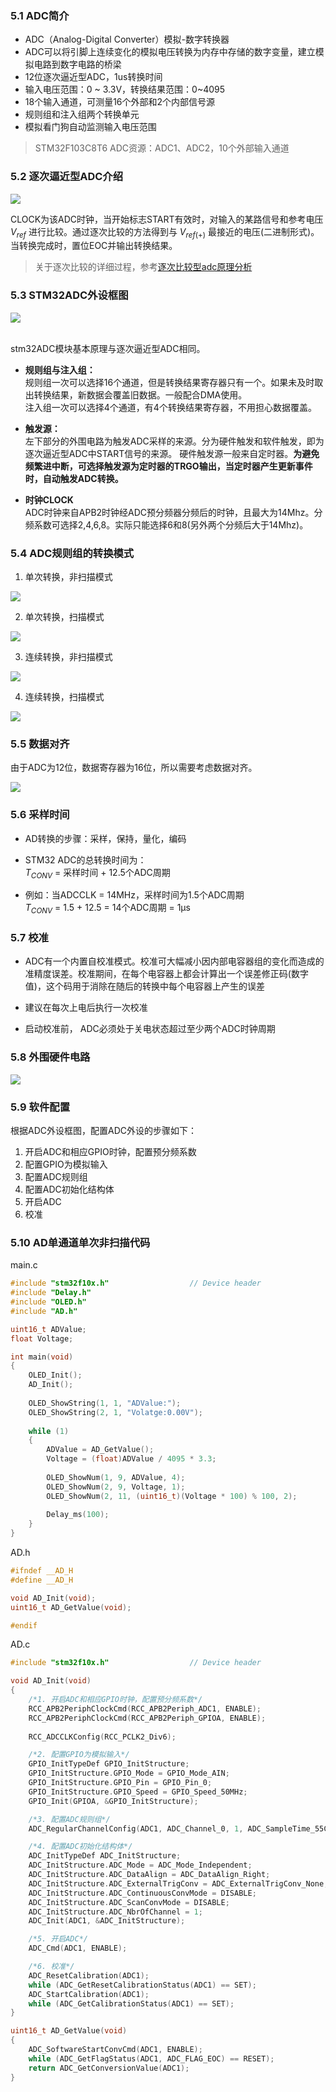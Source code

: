 ### 5.1 ADC简介  
- ADC（Analog-Digital Converter）模拟-数字转换器  
- ADC可以将引脚上连续变化的模拟电压转换为内存中存储的数字变量，建立模拟电路到数字电路的桥梁  
- 12位逐次逼近型ADC，1us转换时间  
- 输入电压范围：0 ~ 3.3V，转换结果范围：0~4095  
- 18个输入通道，可测量16个外部和2个内部信号源  
- 规则组和注入组两个转换单元  
- 模拟看门狗自动监测输入电压范围  

>STM32F103C8T6 ADC资源：ADC1、ADC2，10个外部输入通道  

### 5.2 逐次逼近型ADC介绍  
<div><img src = "./images/逐次逼近型ADC.png"></div>  

CLOCK为该ADC时钟，当开始标志START有效时，对输入的某路信号和参考电压 ${V}_ {ref}$ 进行比较。通过逐次比较的方法得到与 ${V}_ {ref(+)}$ 最接近的电压(二进制形式)。
当转换完成时，置位EOC并输出转换结果。  
>关于逐次比较的详细过程，参考[逐次比较型adc原理分析](https://www.elecfans.com/monijishu/zhuanhuanqi/586739.html)
### 5.3 STM32ADC外设框图  
<div><img src = "./images/ADC框图.png"></div>  
<br/>

stm32ADC模块基本原理与逐次逼近型ADC相同。  
- **规则组与注入组：**  
规则组一次可以选择16个通道，但是转换结果寄存器只有一个。如果未及时取出转换结果，新数据会覆盖旧数据。一般配合DMA使用。  
注入组一次可以选择4个通道，有4个转换结果寄存器，不用担心数据覆盖。

- **触发源：**  
左下部分的外围电路为触发ADC采样的来源。分为硬件触发和软件触发，即为逐次逼近型ADC中START信号的来源。
硬件触发源一般来自定时器。**为避免频繁进中断，可选择触发源为定时器的TRGO输出，当定时器产生更新事件时，自动触发ADC转换。**  

- **时钟CLOCK**  
ADC时钟来自APB2时钟经ADC预分频器分频后的时钟，且最大为14Mhz。分频系数可选择2,4,6,8。实际只能选择6和8(另外两个分频后大于14Mhz)。

### 5.4 ADC规则组的转换模式  
1. 单次转换，非扫描模式
<div><img src = "./images/单次非扫描.png"></div>  

2. 单次转换，扫描模式
<div><img src = "./images/单次扫描.png"></div>  

3. 连续转换，非扫描模式
<div><img src = "./images/连续非扫描.png"></div>  

4. 连续转换，扫描模式
<div><img src = "./images/连续扫描.png"></div>  

### 5.5 数据对齐  
由于ADC为12位，数据寄存器为16位，所以需要考虑数据对齐。  
<div><img src = "./images/数据对齐.png"></div>  

### 5.6 采样时间  

- AD转换的步骤：采样，保持，量化，编码

- STM32 ADC的总转换时间为：  
${T}_ {CONV}$ = 采样时间 + 12.5个ADC周期

- 例如：当ADCCLK = 14MHz，采样时间为1.5个ADC周期  
${T}_ {CONV}$ = 1.5 + 12.5 = 14个ADC周期 = 1μs  

### 5.7 校准  
- ADC有一个内置自校准模式。校准可大幅减小因内部电容器组的变化而造成的准精度误差。校准期间，在每个电容器上都会计算出一个误差修正码(数字值)，这个码用于消除在随后的转换中每个电容器上产生的误差

- 建议在每次上电后执行一次校准

- 启动校准前， ADC必须处于关电状态超过至少两个ADC时钟周期

### 5.8 外围硬件电路  
<div><img src = "./images/外围硬件电路.png"></div>  

### 5.9 软件配置
根据ADC外设框图，配置ADC外设的步骤如下：  
1. 开启ADC和相应GPIO时钟，配置预分频系数
2. 配置GPIO为模拟输入
3. 配置ADC规则组
4. 配置ADC初始化结构体
5. 开启ADC
6. 校准
### 5.10 AD单通道单次非扫描代码
main.c  
```cpp
#include "stm32f10x.h"                  // Device header
#include "Delay.h"
#include "OLED.h"
#include "AD.h"

uint16_t ADValue;
float Voltage;

int main(void)
{
	OLED_Init();
	AD_Init();
	
	OLED_ShowString(1, 1, "ADValue:");
	OLED_ShowString(2, 1, "Volatge:0.00V");
	
	while (1)
	{
		ADValue = AD_GetValue();
		Voltage = (float)ADValue / 4095 * 3.3;
		
		OLED_ShowNum(1, 9, ADValue, 4);
		OLED_ShowNum(2, 9, Voltage, 1);
		OLED_ShowNum(2, 11, (uint16_t)(Voltage * 100) % 100, 2);
		
		Delay_ms(100);
	}
}
```
AD.h  
```cpp
#ifndef __AD_H
#define __AD_H

void AD_Init(void);
uint16_t AD_GetValue(void);

#endif
```
AD.c  
```cpp
#include "stm32f10x.h"                  // Device header

void AD_Init(void)
{
	/*1. 开启ADC和相应GPIO时钟，配置预分频系数*/
	RCC_APB2PeriphClockCmd(RCC_APB2Periph_ADC1, ENABLE);
	RCC_APB2PeriphClockCmd(RCC_APB2Periph_GPIOA, ENABLE);
	
	RCC_ADCCLKConfig(RCC_PCLK2_Div6);

	/*2. 配置GPIO为模拟输入*/
	GPIO_InitTypeDef GPIO_InitStructure;
	GPIO_InitStructure.GPIO_Mode = GPIO_Mode_AIN;
	GPIO_InitStructure.GPIO_Pin = GPIO_Pin_0;
	GPIO_InitStructure.GPIO_Speed = GPIO_Speed_50MHz;
	GPIO_Init(GPIOA, &GPIO_InitStructure);

	/*3. 配置ADC规则组*/
	ADC_RegularChannelConfig(ADC1, ADC_Channel_0, 1, ADC_SampleTime_55Cycles5);

	/*4. 配置ADC初始化结构体*/
	ADC_InitTypeDef ADC_InitStructure;
	ADC_InitStructure.ADC_Mode = ADC_Mode_Independent;
	ADC_InitStructure.ADC_DataAlign = ADC_DataAlign_Right;
	ADC_InitStructure.ADC_ExternalTrigConv = ADC_ExternalTrigConv_None;
	ADC_InitStructure.ADC_ContinuousConvMode = DISABLE;
	ADC_InitStructure.ADC_ScanConvMode = DISABLE;
	ADC_InitStructure.ADC_NbrOfChannel = 1;
	ADC_Init(ADC1, &ADC_InitStructure);

	/*5. 开启ADC*/
	ADC_Cmd(ADC1, ENABLE);

	/*6. 校准*/
	ADC_ResetCalibration(ADC1);
	while (ADC_GetResetCalibrationStatus(ADC1) == SET);
	ADC_StartCalibration(ADC1);
	while (ADC_GetCalibrationStatus(ADC1) == SET);
}

uint16_t AD_GetValue(void)
{
	ADC_SoftwareStartConvCmd(ADC1, ENABLE);
	while (ADC_GetFlagStatus(ADC1, ADC_FLAG_EOC) == RESET);
	return ADC_GetConversionValue(ADC1);
}

```
